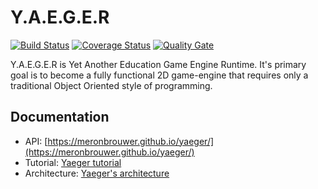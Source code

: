 # Y.A.E.G.E.R 

[![Build Status](https://travis-ci.org/meronbrouwer/yaeger.svg?branch=master)](https://travis-ci.org/meronbrouwer/yaeger) 
[![Coverage Status](https://coveralls.io/repos/github/meronbrouwer/yaeger/badge.svg?branch=master)](https://coveralls.io/github/meronbrouwer/yaeger?branch=master) 
[![Quality Gate](https://sonarcloud.io/api/project_badges/measure?project=nl.han%3Ayaeger&metric=alert_status)](https://sonarcloud.io/dashboard?id=nl.han%3Ayaeger)

Y.A.E.G.E.R is Yet Another Education Game Engine Runtime. It's primary goal is to become a fully 
functional 2D game-engine that requires only a traditional Object Oriented style of programming.

## Documentation

* API: [https://meronbrouwer.github.io/yaeger/](https://meronbrouwer.github.io/yaeger/)
* Tutorial: [Yaeger tutorial](docs/tutorial.md)
* Architecture: [Yaeger's architecture](docs/architecture.md)

